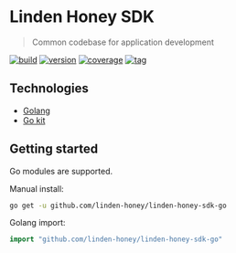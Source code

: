 # Linden Honey SDK

> Common codebase for application development

[![build](https://img.shields.io/github/workflow/status/linden-honey/linden-honey-sdk-go/CI)](https://github.com/linden-honey/linden-honey-sdk-go/actions?query=workflow%3ACI)
[![version](https://img.shields.io/github/go-mod/go-version/linden-honey/linden-honey-sdk-go)](https://go.dev/)
[![coverage](https://img.shields.io/codecov/c/github/linden-honey/linden-honey-sdk-go)](https://codecov.io/github/linden-honey/linden-honey-sdk-go)
[![tag](https://img.shields.io/github/tag/linden-honey/linden-honey-sdk-go.svg)](https://github.com/linden-honey/linden-honey-sdk-go/tags)

## Technologies

- [Golang](https://go.dev/)
- [Go kit](https://gokit.io/)

## Getting started

Go modules are supported.  

Manual install:

```bash
go get -u github.com/linden-honey/linden-honey-sdk-go
```

Golang import:

```go
import "github.com/linden-honey/linden-honey-sdk-go"
```
